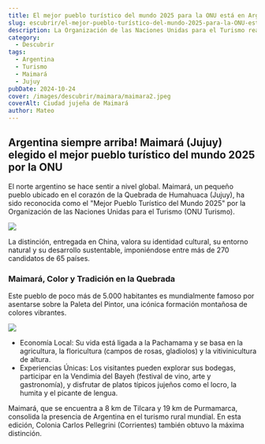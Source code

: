 ```yaml
---
title: El mejor pueblo turístico del mundo 2025 para la ONU está en Argentina
slug: escubrir/el-mejor-pueblo-turístico-del-mundo-2025-para-la-ONU-está-en-Argentina
description: La Organización de las Naciones Unidas para el Turismo realizó unos premios en China.
category:
  - Descubrir
tags:
  - Argentina
  - Turismo
  - Maimará
  - Jujuy
pubDate: 2024-10-24
cover: /images/descubrir/maimara/maimara2.jpeg
coverAlt: Ciudad jujeña de Maimará
author: Mateo
---
```


## Argentina siempre arriba! Maimará (Jujuy) elegido el mejor pueblo turístico del mundo 2025 por la ONU 

El norte argentino se hace sentir a nivel global. Maimará, un pequeño pueblo ubicado en el corazón de la Quebrada de Humahuaca (Jujuy), ha sido reconocida como el "Mejor Pueblo Turístico del Mundo 2025" por la Organización de las Naciones Unidas para el Turismo (ONU Turismo).

![](/images/descubrir/maimara/1018bestvillages-2121081.jpg)

La distinción, entregada en China, valora su identidad cultural, su entorno natural y su desarrollo sustentable, imponiéndose entre más de 270 candidatos de 65 países.

### Maimará, Color y Tradición en la Quebrada

Este pueblo de poco más de 5.000 habitantes es mundialmente famoso por asentarse sobre la Paleta del Pintor, una icónica formación montañosa de colores vibrantes.

![](/images/descubrir/maimara/maimara.jpeg)

* Economía Local: Su vida está ligada a la Pachamama y se basa en la agricultura, la floricultura (campos de rosas, gladiolos) y la vitivinicultura de altura.
* Experiencias Únicas: Los visitantes pueden explorar sus bodegas, participar en la Vendimia del Bayeh (festival de vino, arte y gastronomía), y disfrutar de platos típicos jujeños como el locro, la humita y el picante de lengua.

Maimará, que se encuentra a 8 km de Tilcara y 19 km de Purmamarca, consolida la presencia de Argentina en el turismo rural mundial. En esta edición, Colonia Carlos Pellegrini (Corrientes) también obtuvo la máxima distinción.
